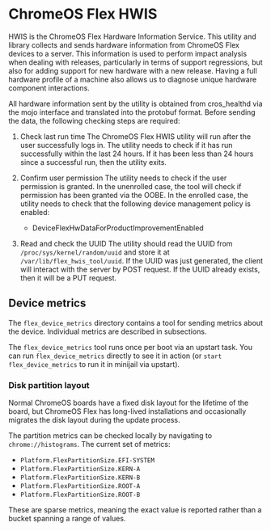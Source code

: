 # ChromeOS Flex HWIS

HWIS is the ChromeOS Flex Hardware Information Service. This utility and
library collects and sends hardware information from ChromeOS Flex devices
to a server. This information is used to perform impact analysis when
dealing with releases, particularly in terms of support regressions, but
also for adding support for new hardware with a new release. Having a full
hardware profile of a machine also allows us to diagnose unique hardware
component interactions.

All hardware information sent by the utility is obtained from cros_healthd
via the mojo interface and translated into the protobuf format. Before
sending the data, the following checking steps are required:

1.  Check last run time
    The ChromeOS Flex HWIS utility will run after the user successfully
    logs in. The utility needs to check if it has run successfully within
    the last 24 hours. If it has been less than 24 hours since a successful
    run, then the utility exits.

2.  Confirm user permission
    The utility needs to check if the user permission is granted. In the
    unenrolled case, the tool will check if permission has been granted
    via the OOBE. In the enrolled case, the utility needs to check that
    the following device management policy is enabled:
    * DeviceFlexHwDataForProductImprovementEnabled

3.  Read and check the UUID
    The utility should read the UUID from `/proc/sys/kernel/random/uuid`
    and store it at `/var/lib/flex_hwis_tool/uuid`. If the UUID was just
    generated, the client will interact with the server by POST request.
    If the UUID already exists, then it will be a PUT request.

## Device metrics

The `flex_device_metrics` directory contains a tool for sending metrics
about the device. Individual metrics are described in subsections.

The `flex_device_metrics` tool runs once per boot via an upstart
task. You can run `flex_device_metrics` directly to see it in action (or
`start flex_device_metrics` to run it in minijail via upstart).

### Disk partition layout

Normal ChromeOS boards have a fixed disk layout for the lifetime of the
board, but ChromeOS Flex has long-lived installations and occasionally
migrates the disk layout during the update process.

The partition metrics can be checked locally by navigating to
`chrome://histograms`. The current set of metrics:
* `Platform.FlexPartitionSize.EFI-SYSTEM`
* `Platform.FlexPartitionSize.KERN-A`
* `Platform.FlexPartitionSize.KERN-B`
* `Platform.FlexPartitionSize.ROOT-A`
* `Platform.FlexPartitionSize.ROOT-B`

These are sparse metrics, meaning the exact value is reported rather
than a bucket spanning a range of values.
